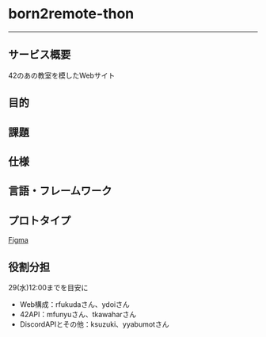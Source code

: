 # born2remote-thon
---
## サービス概要
42のあの教室を模したWebサイト

## 目的

## 課題

## 仕様

## 言語・フレームワーク

## プロトタイプ
[Figma](https://www.figma.com/file/DTt1wiHu2qGHKMjCDVmINYKx/thon)

## 役割分担
29(水)12:00までを目安に  
- Web構成：rfukudaさん、ydoiさん
- 42API：mfunyuさん、tkawaharさん
- DiscordAPIとその他：ksuzuki、yyabumotさん